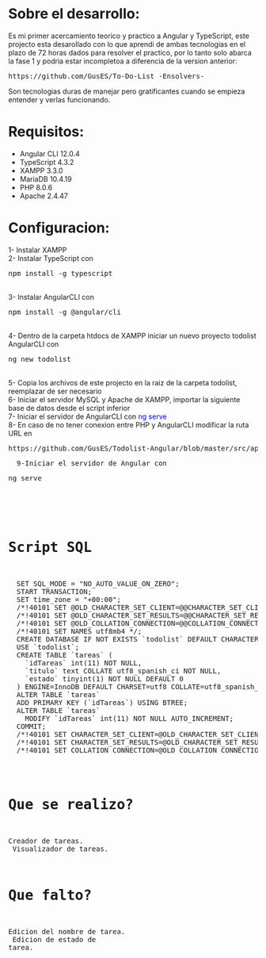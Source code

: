 # Sobre el desarrollo:
Es mi primer acercamiento teorico y practico a Angular y TypeScript, este projecto esta desarollado con lo que aprendi de ambas tecnologias en el plazo de 72 horas dados para resolver el practico, por lo tanto solo abarca la fase 1 y podria estar incompletoa a diferencia de la version anterior:
<pre>https://github.com/GusES/To-Do-List_-Ensolvers-</pre>
Son tecnologias duras de manejar pero gratificantes cuando se empieza entender y verlas funcionando.

# Requisitos:
<ul>
  <li> Angular CLI 12.0.4 </li>
  <li> TypeScript 4.3.2 </li>
  <li> XAMPP 3.3.0</li>
  <li> MariaDB 10.4.19</li>
  <li> PHP 8.0.6</li>
  <li> Apache 2.4.47</li>  
</ul>

# Configuracion:
<p>
  1- Instalar XAMPP<br>
  2- Instalar TypeScript con <pre>npm install -g typescript</pre><br>
  3- Instalar AngularCLI con <pre>npm install -g @angular/cli</pre><br>
  4- Dentro de la carpeta htdocs de XAMPP iniciar un nuevo proyecto todolist AngularCLI con <pre>ng new todolist</pre><br>
  5- Copia los archivos de este projecto en la raiz de la carpeta todolist, reemplazar de ser necesario<br>
  6- Iniciar el servidor MySQL y Apache de XAMPP, importar la siguiente base de datos desde el script inferior<br>
  7- Iniciar el servidor de AngularCLI con <font color=blue>ng serve</font><br>
  8- En caso de no tener conexion entre PHP y AngularCLI modificar la ruta URL en
  <pre>https://github.com/GusES/Todolist-Angular/blob/master/src/app/db-conexion.service.ts<pre>
  9-Iniciar el servidor de Angular con <pre>ng serve</pre>
</p>

# Script SQL
<pre>
  SET SQL_MODE = "NO_AUTO_VALUE_ON_ZERO";
  START TRANSACTION;
  SET time_zone = "+00:00";            
  /*!40101 SET @OLD_CHARACTER_SET_CLIENT=@@CHARACTER_SET_CLIENT */;
  /*!40101 SET @OLD_CHARACTER_SET_RESULTS=@@CHARACTER_SET_RESULTS */;
  /*!40101 SET @OLD_COLLATION_CONNECTION=@@COLLATION_CONNECTION */;
  /*!40101 SET NAMES utf8mb4 */;            
  CREATE DATABASE IF NOT EXISTS `todolist` DEFAULT CHARACTER SET utf8 COLLATE utf8_spanish_ci;
  USE `todolist`;            
  CREATE TABLE `tareas` (
    `idTareas` int(11) NOT NULL,
    `titulo` text COLLATE utf8_spanish_ci NOT NULL,
    `estado` tinyint(1) NOT NULL DEFAULT 0
  ) ENGINE=InnoDB DEFAULT CHARSET=utf8 COLLATE=utf8_spanish_ci;      
  ALTER TABLE `tareas`
  ADD PRIMARY KEY (`idTareas`) USING BTREE;            
  ALTER TABLE `tareas`
    MODIFY `idTareas` int(11) NOT NULL AUTO_INCREMENT;
  COMMIT;
  /*!40101 SET CHARACTER_SET_CLIENT=@OLD_CHARACTER_SET_CLIENT */;
  /*!40101 SET CHARACTER_SET_RESULTS=@OLD_CHARACTER_SET_RESULTS */;
  /*!40101 SET COLLATION_CONNECTION=@OLD_COLLATION_CONNECTION */;
</pre>

# Que se realizo?
Creador de tareas.<br/>
Visualizador de tareas.<br/>

# Que falto?
Edicion del nombre de tarea.<br/>
Edicion de estado de tarea.<br/>
